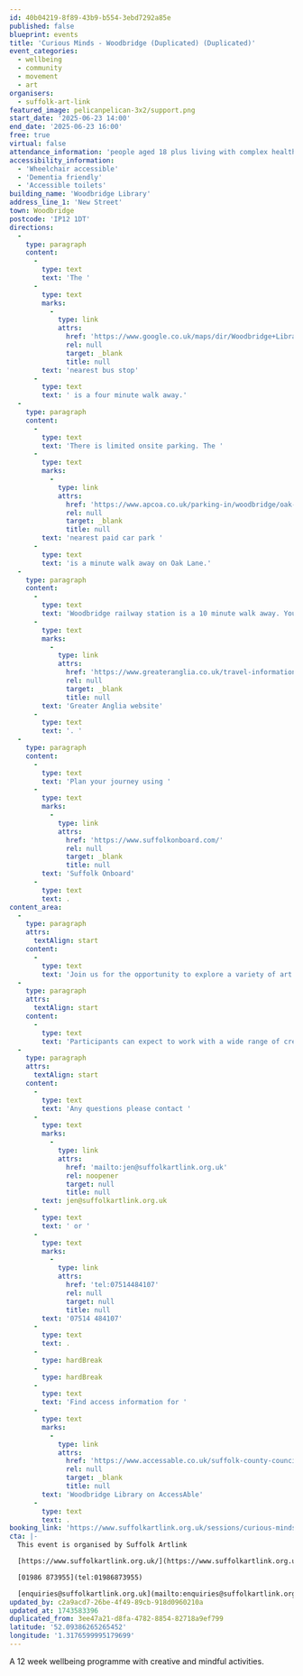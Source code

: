 ```yaml
---
id: 40b04219-8f89-43b9-b554-3ebd7292a85e
published: false
blueprint: events
title: 'Curious Minds - Woodbridge (Duplicated) (Duplicated)'
event_categories:
  - wellbeing
  - community
  - movement
  - art
organisers:
  - suffolk-art-link
featured_image: pelicanpelican-3x2/support.png
start_date: '2025-06-23 14:00'
end_date: '2025-06-23 16:00'
free: true
virtual: false
attendance_information: 'people aged 18 plus living with complex health needs'
accessibility_information:
  - 'Wheelchair accessible'
  - 'Dementia friendly'
  - 'Accessible toilets'
building_name: 'Woodbridge Library'
address_line_1: 'New Street'
town: Woodbridge
postcode: 'IP12 1DT'
directions:
  -
    type: paragraph
    content:
      -
        type: text
        text: 'The '
      -
        type: text
        marks:
          -
            type: link
            attrs:
              href: 'https://www.google.co.uk/maps/dir/Woodbridge+Library/Church,+Woodbridge+IP12+1EB/@52.0928912,1.3171752,17z/data=!4m14!4m13!1m5!1m1!1s0x47d99c83f4f78655:0x6c098c29b12f2330!2m2!1d1.3176273!2d52.0937547!1m5!1m1!1s0x47d99c839050651d:0x48fe51bc8d2a782d!2m2!1d1.31896!2d52.094467!3e2?entry=ttu&g_ep=EgoyMDI1MDMzMC4wIKXMDSoASAFQAw%3D%3D'
              rel: null
              target: _blank
              title: null
        text: 'nearest bus stop'
      -
        type: text
        text: ' is a four minute walk away.'
  -
    type: paragraph
    content:
      -
        type: text
        text: 'There is limited onsite parking. The '
      -
        type: text
        marks:
          -
            type: link
            attrs:
              href: 'https://www.apcoa.co.uk/parking-in/woodbridge/oak-lane-woodbridge/'
              rel: null
              target: _blank
              title: null
        text: 'nearest paid car park '
      -
        type: text
        text: 'is a minute walk away on Oak Lane.'
  -
    type: paragraph
    content:
      -
        type: text
        text: 'Woodbridge railway station is a 10 minute walk away. You can find up to date train times on the '
      -
        type: text
        marks:
          -
            type: link
            attrs:
              href: 'https://www.greateranglia.co.uk/travel-information/station-information/wdb'
              rel: null
              target: _blank
              title: null
        text: 'Greater Anglia website'
      -
        type: text
        text: '. '
  -
    type: paragraph
    content:
      -
        type: text
        text: 'Plan your journey using '
      -
        type: text
        marks:
          -
            type: link
            attrs:
              href: 'https://www.suffolkonboard.com/'
              rel: null
              target: _blank
              title: null
        text: 'Suffolk Onboard'
      -
        type: text
        text: .
content_area:
  -
    type: paragraph
    attrs:
      textAlign: start
    content:
      -
        type: text
        text: 'Join us for the opportunity to explore a variety of art forms whilst developing creative skills and tools to support mental wellbeing. Supported by professional artists Sarah Lewis and Jo Chapman.'
  -
    type: paragraph
    attrs:
      textAlign: start
    content:
      -
        type: text
        text: 'Participants can expect to work with a wide range of creative techniques including movement, relaxation techniques, 3D clay and sculptural art, drawing and experimental mark making. No creative experience is necessary as these workshops are an opportunity to connect, learn and develop new skills to promote overall well being.'
  -
    type: paragraph
    attrs:
      textAlign: start
    content:
      -
        type: text
        text: 'Any questions please contact '
      -
        type: text
        marks:
          -
            type: link
            attrs:
              href: 'mailto:jen@suffolkartlink.org.uk'
              rel: noopener
              target: null
              title: null
        text: jen@suffolkartlink.org.uk
      -
        type: text
        text: ' or '
      -
        type: text
        marks:
          -
            type: link
            attrs:
              href: 'tel:07514484107'
              rel: null
              target: null
              title: null
        text: '07514 484107'
      -
        type: text
        text: .
      -
        type: hardBreak
      -
        type: hardBreak
      -
        type: text
        text: 'Find access information for '
      -
        type: text
        marks:
          -
            type: link
            attrs:
              href: 'https://www.accessable.co.uk/suffolk-county-council/access-guides/woodbridge-library'
              rel: null
              target: _blank
              title: null
        text: 'Woodbridge Library on AccessAble'
      -
        type: text
        text: .
booking_link: 'https://www.suffolkartlink.org.uk/sessions/curious-minds-woodbridge-2/'
cta: |-
  This event is organised by Suffolk Artlink

  [https://www.suffolkartlink.org.uk/](https://www.suffolkartlink.org.uk/) 

  [01986 873955](tel:01986873955)

  [enquiries@suffolkartlink.org.uk](mailto:enquiries@suffolkartlink.org.uk)
updated_by: c2a9acd7-26be-4f49-89cb-918d0960210a
updated_at: 1743583396
duplicated_from: 3ee47a21-d8fa-4782-8854-82718a9ef799
latitude: '52.09386265265452'
longitude: '1.3176599995179699'
---
```

A 12 week wellbeing programme with creative and mindful activities.